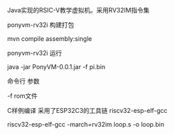 Java实现的RSIC-V教学虚拟机。采用RV32IM指令集

ponyvm-rv32i 构建打包

mvn compile assembly:single

ponyvm-rv32i 运行

java -jar PonyVM-0.0.1.jar -f pi.bin

命令行 参数

-f rom文件

C样例编译 采用了ESP32C3的工具链 riscv32-esp-elf-gcc

riscv32-esp-elf-gcc -march=rv32im loop.s -o loop.bin
